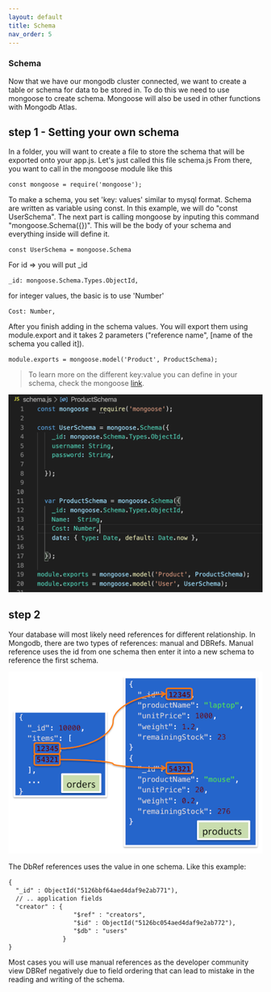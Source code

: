 ```yaml
---
layout: default
title: Schema
nav_order: 5
---
```


### Schema

Now that we have our mongodb cluster connected, we want to create a table or schema for data to be stored in.
To do this we need to use mongoose to create schema. Mongoose will also be used in other functions with Mongodb Atlas.

## step 1 - Setting your own schema

In a folder, you will want to create a file to store the schema that will be exported onto your app.js.
Let's just called this file schema.js
From there, you want to call in the mongoose module like this
```
const mongoose = require('mongoose');
```
To make a schema, you set 'key: values' similar to mysql format. Schema are written as variable using const. 
In this example, we will do "const UserSchema". The next part is calling mongoose by inputing this command "mongoose.Schema({})". This will be the body of your schema and everything inside will define it.

```
const UserSchema = mongoose.Schema
```

For id => you will put _id 

```
_id: mongoose.Schema.Types.ObjectId,
```
for integer values, the basic is to use 'Number'

```
Cost: Number,
```

After you finish adding in the schema values. You will export them using module.export and it takes 2 parameters ("reference name", [name of the schema you called it]).

```
module.exports = mongoose.model('Product', ProductSchema);
```

>To learn more on the different key:value you can define in your schema, check the mongoose [link](https://mongoosejs.com/docs/guide.html).

![mongo](https://github.com/eswong610/user-guide-docs/blob/gh-pages/assets/images/schemajs.png?raw=true)


## step 2 

Your database will most likely need references for different relationship. In Mongodb, there are two types of references: manual and DBRefs. Manual reference uses the id from one schema then enter it into a new schema to reference the first schema.

![reference](https://github.com/eswong610/user-guide-docs/blob/gh-pages/assets/images/reference.png?raw=true)


The DbRef references uses the value in one schema. Like this example:

```
{
  "_id" : ObjectId("5126bbf64aed4daf9e2ab771"),
  // .. application fields
  "creator" : {
                  "$ref" : "creators",
                  "$id" : ObjectId("5126bc054aed4daf9e2ab772"),
                  "$db" : "users"
               }
}
```

Most cases you will use manual references as the developer community view DBRef negatively due to field ordering that can lead to mistake in the reading and writing of the schema.

